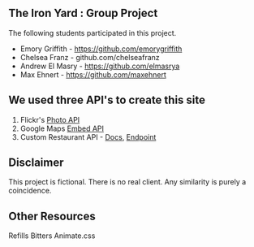 ## The Iron Yard : Group Project

The following students participated in this project.

* Emory Griffith - https://github.com/emorygriffith
* Chelsea Franz - github.com/chelseafranz
* Andrew El Masry - https://github.com/elmasrya
* Max Ehnert - https://github.com/maxehnert

## We used three API's to create this site

1. Flickr's [Photo API](https://www.flickr.com/services/api/)
2. Google Maps [Embed API](https://developers.google.com/maps/documentation/embed/)
3. Custom Restaurant API -
    [Docs](http://docs.restaurantapi.apiary.io/),
    [Endpoint](http://private-2d011-restaurantapi.apiary-mock.com/)

## Disclaimer

This project is fictional. There is no real client. Any similarity is purely a coincidence.


## Other Resources

Refills
Bitters
Animate.css
